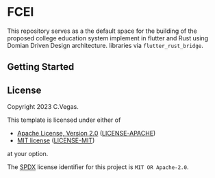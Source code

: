 # FCEI

This repository serves as a the default space for the building of the proposed college education system implement in flutter and Rust using Domian Driven Design architecture. libraries via `flutter_rust_bridge`.

## Getting Started

## License

Copyright 2023 C.Vegas.

This template is licensed under either of

- [Apache License, Version 2.0](https://www.apache.org/licenses/LICENSE-2.0) ([LICENSE-APACHE](LICENSE-APACHE))
- [MIT license](https://opensource.org/licenses/MIT) ([LICENSE-MIT](LICENSE-MIT))

at your option.

The [SPDX](https://spdx.dev/) license identifier for this project is `MIT OR Apache-2.0`.
